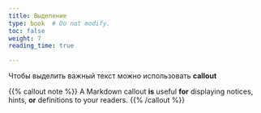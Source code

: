```yaml
---
title: Выделение
type: book  # Do not modify.
toc: false
weight: 7
reading_time: true

---
```




Чтобы выделить важный текст можно использовать **callout**

{{% callout note %}} 
A Markdown callout **is** useful **for** displaying notices, hints, **or** definitions to your readers. 
{{% /callout %}}

